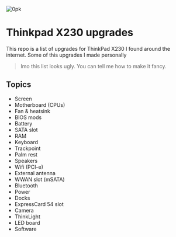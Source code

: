 ![](https://i.redd.it/qr5igeglrmz01.png "0pk")
# Thinkpad X230 upgrades
This repo is a list of upgrades for ThinkPad X230 I found around the internet. Some of this upgrades I made personally <br/>
> Imo this list looks ugly. You can tell me how to make it fancy.

## Topics
- Screen
- Motherboard (CPUs)
- Fan & heatsink
- BIOS mods
- Battery
- SATA slot
- RAM
- Keyboard
- Trackpoint
- Palm rest
- Speakers
- Wifi (PCI-e)
- External antenna
- WWAN slot (mSATA)
- Bluetooth
- Power
- Docks
- ExpressCard 54 slot
- Camera
- ThinkLight
- LED board
- Software
